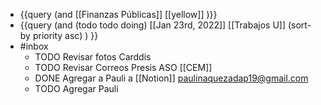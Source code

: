 - {{query (and [[Finanzas Públicas]] [[yellow]] )}}
- {{query   (and (todo todo doing) [[Jan 23rd, 2022]] [[Trabajos U]]  (sort-by priority asc) )   }}
- #inbox
	- TODO Revisar fotos Carddis
	- TODO Revisar Correos Presis ASO [[CEM]]
	- DONE Agregar a  Pauli a [[Notion]]  paulinaquezadap19@gmail.com
	- TODO Agregar Pauli